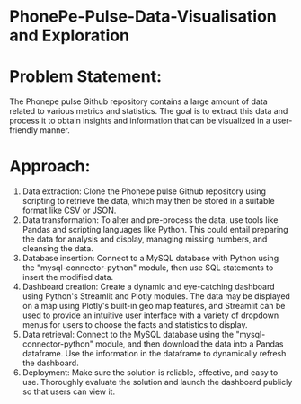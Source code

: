 # PhonePe-Pulse-Data-Visualisation and Exploration
# Problem Statement:
  The Phonepe pulse Github repository contains a large amount of data related to
various metrics and statistics. The goal is to extract this data and process it to obtain
insights and information that can be visualized in a user-friendly manner.
# Approach:
  1. Data extraction: Clone the Phonepe pulse Github repository using scripting to retrieve the data, which may then be stored in a suitable format like CSV or JSON.
  2. Data transformation: To alter and pre-process the data, use tools like Pandas and scripting languages like Python. This could entail preparing the data for analysis and display, managing missing numbers, and cleansing the data.
  3. Database insertion: Connect to a MySQL database with Python using the "mysql-connector-python" module, then use SQL statements to insert the modified data.
  4. Dashboard creation: Create a dynamic and eye-catching dashboard using Python's Streamlit and Plotly modules. The data may be displayed on a map using Plotly's built-in geo map features, and Streamlit can be used to provide an intuitive user interface with a variety of dropdown menus for users to choose the facts and statistics to display.
  5. Data retrieval: Connect to the MySQL database using the "mysql-connector-python" module, and then download the data into a Pandas dataframe. Use the information in the dataframe to dynamically refresh the dashboard.
  6. Deployment: Make sure the solution is reliable, effective, and easy to use. Thoroughly evaluate the solution and launch the dashboard publicly so that users can view it.
